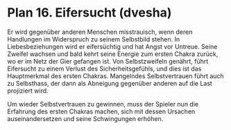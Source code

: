 # Plan 16. Eifersucht (dvesha)

Er wird gegenüber anderen Menschen misstrauisch, wenn deren Handlungen im Widerspruch zu seinem Selbstbild stehen. In Liebesbeziehungen wird er eifersüchtig und hat Angst vor Untreue. Seine Zweifel wachsen und bald kehrt seine Energie zum ersten Chakra zurück, wo er im Netz der Gier gefangen ist. Von Selbstzweifeln genährt, führt Eifersucht zu einem Verlust des Sicherheitsgefühls, und dies ist das Hauptmerkmal des ersten Chakras. Mangelndes Selbstvertrauen führt auch zu Selbsthass, der dann als Abneigung gegenüber anderen auf die Last projiziert wird.

Um wieder Selbstvertrauen zu gewinnen, muss der Spieler nun die Erfahrung des ersten Chakras machen, sich mit dessen Ursachen auseinandersetzen und seine Schwingungen erhöhen.
